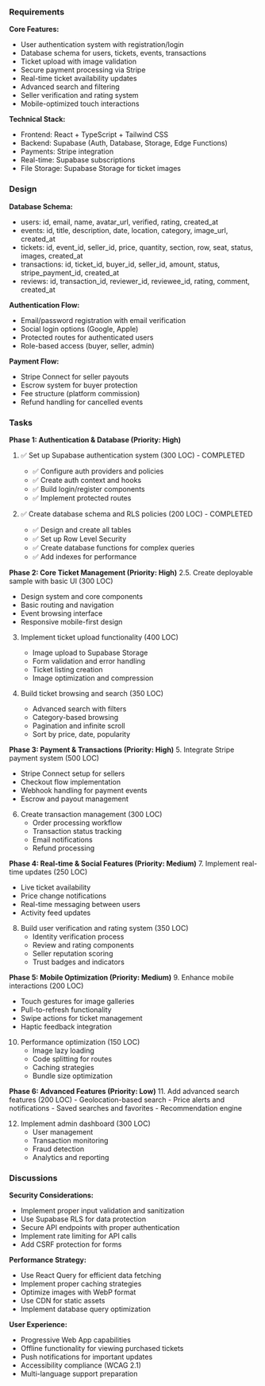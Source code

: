 ### Requirements

**Core Features:**
- User authentication system with registration/login
- Database schema for users, tickets, events, transactions
- Ticket upload with image validation
- Secure payment processing via Stripe
- Real-time ticket availability updates
- Advanced search and filtering
- Seller verification and rating system
- Mobile-optimized touch interactions

**Technical Stack:**
- Frontend: React + TypeScript + Tailwind CSS
- Backend: Supabase (Auth, Database, Storage, Edge Functions)
- Payments: Stripe integration
- Real-time: Supabase subscriptions
- File Storage: Supabase Storage for ticket images

### Design

**Database Schema:**
- users: id, email, name, avatar_url, verified, rating, created_at
- events: id, title, description, date, location, category, image_url, created_at
- tickets: id, event_id, seller_id, price, quantity, section, row, seat, status, images, created_at
- transactions: id, ticket_id, buyer_id, seller_id, amount, status, stripe_payment_id, created_at
- reviews: id, transaction_id, reviewer_id, reviewee_id, rating, comment, created_at

**Authentication Flow:**
- Email/password registration with email verification
- Social login options (Google, Apple)
- Protected routes for authenticated users
- Role-based access (buyer, seller, admin)

**Payment Flow:**
- Stripe Connect for seller payouts
- Escrow system for buyer protection
- Fee structure (platform commission)
- Refund handling for cancelled events

### Tasks

**Phase 1: Authentication & Database (Priority: High)**
1. ✅ Set up Supabase authentication system (300 LOC) - COMPLETED
   - ✅ Configure auth providers and policies
   - ✅ Create auth context and hooks
   - ✅ Build login/register components
   - ✅ Implement protected routes

2. ✅ Create database schema and RLS policies (200 LOC) - COMPLETED
   - ✅ Design and create all tables
   - ✅ Set up Row Level Security
   - ✅ Create database functions for complex queries
   - ✅ Add indexes for performance

**Phase 2: Core Ticket Management (Priority: High)**
2.5. Create deployable sample with basic UI (300 LOC)
   - Design system and core components
   - Basic routing and navigation
   - Event browsing interface
   - Responsive mobile-first design

3. Implement ticket upload functionality (400 LOC)
   - Image upload to Supabase Storage
   - Form validation and error handling
   - Ticket listing creation
   - Image optimization and compression

4. Build ticket browsing and search (350 LOC)
   - Advanced search with filters
   - Category-based browsing
   - Pagination and infinite scroll
   - Sort by price, date, popularity

**Phase 3: Payment & Transactions (Priority: High)**
5. Integrate Stripe payment system (500 LOC)
   - Stripe Connect setup for sellers
   - Checkout flow implementation
   - Webhook handling for payment events
   - Escrow and payout management

6. Create transaction management (300 LOC)
   - Order processing workflow
   - Transaction status tracking
   - Email notifications
   - Refund processing

**Phase 4: Real-time & Social Features (Priority: Medium)**
7. Implement real-time updates (250 LOC)
   - Live ticket availability
   - Price change notifications
   - Real-time messaging between users
   - Activity feed updates

8. Build user verification and rating system (350 LOC)
   - Identity verification process
   - Review and rating components
   - Seller reputation scoring
   - Trust badges and indicators

**Phase 5: Mobile Optimization (Priority: Medium)**
9. Enhance mobile interactions (200 LOC)
   - Touch gestures for image galleries
   - Pull-to-refresh functionality
   - Swipe actions for ticket management
   - Haptic feedback integration

10. Performance optimization (150 LOC)
    - Image lazy loading
    - Code splitting for routes
    - Caching strategies
    - Bundle size optimization

**Phase 6: Advanced Features (Priority: Low)**
11. Add advanced search features (200 LOC)
    - Geolocation-based search
    - Price alerts and notifications
    - Saved searches and favorites
    - Recommendation engine

12. Implement admin dashboard (300 LOC)
    - User management
    - Transaction monitoring
    - Fraud detection
    - Analytics and reporting

### Discussions

**Security Considerations:**
- Implement proper input validation and sanitization
- Use Supabase RLS for data protection
- Secure API endpoints with proper authentication
- Implement rate limiting for API calls
- Add CSRF protection for forms

**Performance Strategy:**
- Use React Query for efficient data fetching
- Implement proper caching strategies
- Optimize images with WebP format
- Use CDN for static assets
- Implement database query optimization

**User Experience:**
- Progressive Web App capabilities
- Offline functionality for viewing purchased tickets
- Push notifications for important updates
- Accessibility compliance (WCAG 2.1)
- Multi-language support preparation
